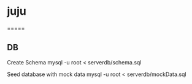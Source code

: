 # juju

=====
## DB

Create Schema
    mysql -u root < serverdb/schema.sql

Seed database with mock data
    mysql -u root < serverdb/mockData.sql

